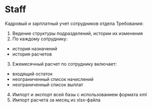 # Staff
Кадровый и зарплатный учет сотрудников отдела
Требования:
1. Ведение структуры подразделений, истории их изменения
2. По каждому сотруднику:
  - история назначений
  - история расчетов
3. Ежемесячный расчет по сотруднику включает:
  - входящий остаток
  - неограниченный список начислений
  - неограниченный список выплат
4. Импорт и экспорт всей базы с использованием формата xml
5. Импорт расчета за месяц из xlsx-файла
